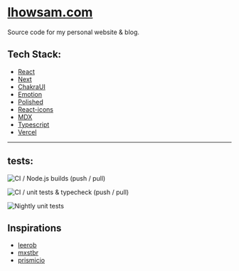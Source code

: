 # [lhowsam.com](https://lhowsam.com)

Source code for my personal website & blog.

## Tech Stack: 
- [React](https://github.com/facebook/react)
- [Next](https://github.com/vercel/next.js)
- [ChakraUI](https://chakra-ui.com/)
- [Emotion](https://github.com/emotion-js/emotion)
- [Polished](https://github.com/styled-components/polished)
- [React-icons](https://github.com/react-icons/react-icons)
- [MDX](https://github.com/mdx-js/mdx)
- [Typescript](https://github.com/Microsoft/TypeScript)
- [Vercel](https://vercel.com/)


<hr />

## tests: 

![CI / Node.js builds (push / pull)](https://github.com/luke-h1/lhowsam.com/workflows/CI%20/%20Node.js%20builds%20(push%20/%20pull)/badge.svg)

![CI / unit tests & typecheck (push / pull)](https://github.com/luke-h1/lhowsam.com/workflows/CI%20/%20unit%20tests%20&%20typecheck%20(push%20/%20pull)/badge.svg)

![Nightly unit tests](https://github.com/luke-h1/lhowsam.com/workflows/Nightly%20unit%20tests/badge.svg)


## Inspirations

 - [leerob](https://github.com/leerob)
 - [mxstbr](https://github.com/mxstbr/mxstbr.com)
 - [prismicio](https://github.com/prismicio/nextjs-blog)